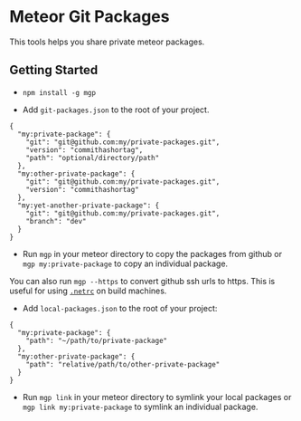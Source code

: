 # Meteor Git Packages

This tools helps you share private meteor packages.

## Getting Started

- `npm install -g mgp`

- Add `git-packages.json` to the root of your project.

````
{
  "my:private-package": {
    "git": "git@github.com:my/private-packages.git",
    "version": "commithashortag",
    "path": "optional/directory/path"
  },
  "my:other-private-package": {
    "git": "git@github.com:my/private-packages.git",
    "version": "commithashortag"
  },
  "my:yet-another-private-package": {
    "git": "git@github.com:my/private-packages.git",
    "branch": "dev"
  }
}
````

- Run `mgp` in your meteor directory to copy the packages from github or `mgp my:private-package` to copy an individual package.

You can also run `mgp --https` to convert github ssh urls to https. This is useful for using [`.netrc`](https://gist.github.com/jperl/91f32a37dc1c12c48ad8) on build machines.

- Add `local-packages.json` to the root of your project:

````
{
  "my:private-package": {
    "path": "~/path/to/private-package"
  },
  "my:other-private-package": {
    "path": "relative/path/to/other-private-package"
  }
}
````

- Run `mgp link` in your meteor directory to symlink your local packages or `mgp link my:private-package` to symlink an individual package.
